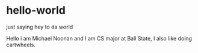 # hello-world
just saying hey to da world

Hello i am Michael Noonan and I am CS major at Ball State, I also like doing cartwheels.
